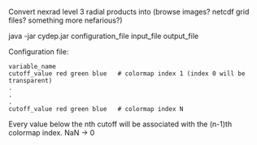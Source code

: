 Convert nexrad level 3 radial products into (browse images? netcdf grid files? something more nefarious?)

java -jar cydep.jar configuration_file input_file output_file

Configuration file:

    variable_name
    cutoff_value red green blue   # colormap index 1 (index 0 will be transparent)
    .
    .
    .
    cutoff_value red green blue   # colormap index N

Every value below the nth cutoff will be associated with the (n-1)th colormap index. NaN -> 0

